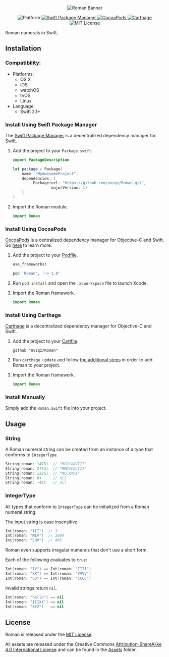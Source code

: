 <p align="center">
    <img
    src="https://raw.githubusercontent.com/nvzqz/Roman/master/Assets/banner.png"
    alt="Roman Banner">
</p>

<p align="center">
    <img src="https://img.shields.io/badge/platform-osx%20%7C%20ios%20%7C%20watchos%20%7C%20tvos%20%7C%20linux-lightgrey.svg?style=flat-square"
         alt="Platform">
    <a href="https://swift.org/package-manager">
        <img src="https://img.shields.io/badge/SPM-compatible-orange.svg?style=flat-square"
             alt="Swift Package Manager">
    </a>
    <a href="https://cocoapods.org/pods/Roman">
        <img src="https://img.shields.io/cocoapods/v/Roman.svg?style=flat-square"
             alt="CocoaPods">
    </a>
    <a href="https://github.com/Carthage/Carthage">
        <img src="https://img.shields.io/badge/Carthage-compatible-4BC51D.svg?style=flat-square"
             alt="Carthage">
    </a>
    <img src="https://img.shields.io/badge/license-MIT-000000.svg?style=flat-square"
         alt="MIT License">
</p>

Roman numerals in Swift.

## Installation

### Compatibility:

- Platforms:
    - OS X
    - iOS
    - watchOS
    - tvOS
    - Linux
- Language:
    - Swift 2.1+

### Install Using Swift Package Manager
The [Swift Package Manager](https://swift.org/package-manager/) is a
decentralized dependency manager for Swift.

1. Add the project to your `Package.swift`.

    ```swift
    import PackageDescription

    let package = Package(
        name: "MyAwesomeProject",
        dependencies: [
            .Package(url: "https://github.com/nvzqz/Roman.git",
                     majorVersion: 1)
        ]
    )
    ```

2. Import the Roman module.

    ```swift
    import Roman
    ```

### Install Using CocoaPods
[CocoaPods](https://cocoapods.org/) is a centralized dependency manager for
Objective-C and Swift. Go [here](https://guides.cocoapods.org/using/index.html)
to learn more.

1. Add the project to your [Podfile](https://guides.cocoapods.org/using/the-podfile.html).

    ```ruby
    use_frameworks!

    pod 'Roman', '~> 1.0'
    ```

2. Run `pod install` and open the `.xcworkspace` file to launch Xcode.

3. Import the Roman framework.

    ```swift
    import Roman
    ```

### Install Using Carthage
[Carthage](https://github.com/Carthage/Carthage) is a decentralized dependency
manager for Objective-C and Swift.

1. Add the project to your [Cartfile](https://github.com/Carthage/Carthage/blob/master/Documentation/Artifacts.md#cartfile).

    ```
    github "nvzqz/Roman"
    ```

2. Run `carthage update` and follow [the additional steps](https://github.com/Carthage/Carthage#getting-started)
   in order to add Roman to your project.

3. Import the Roman framework.

    ```swift
    import Roman
    ```

### Install Manually

Simply add the `Roman.swift` file into your project.

## Usage

### String

A Roman numeral string can be created from an instance of a type that conforms
to `IntegerType`.

```swift
String(roman: 1478)  // "MCDLXXVIII"
String(roman: 2743)  // "MMDCCXLIII"
String(roman: 1226)  // "MCCXXVI"
String(roman: 0)     // nil
String(roman: -42)   // nil
```

### IntegerType

All types that conform to `IntegerType` can be initialized from a Roman numeral
string.

The input string is case insensitive.

```swift
Int(roman: "III")  // 3
Int(roman: "MIV")  // 1004
Int(roman: "CdV")  // 405
```

Roman even supports irregular numerals that don't use a short form.

Each of the following evaluates to `true`:

```swift
Int(roman: "IV") == Int(roman: "IIII")
Int(roman: "XX") == Int(roman: "VVVV")
Int(roman: "CD") == Int(roman: "CCCC")
```

Invalid strings return `nil`.

```swift
Int(roman: "hello") == nil
Int(roman: "IIIXX") == nil
Int(roman: "XYZ")   == nil
```

## License

Roman is released under the [MIT License](https://opensource.org/licenses/MIT).

All assets are released under the Creative Commons [Attribution-ShareAlike 4.0 International License](https://creativecommons.org/licenses/by-sa/4.0/)
and can be found in the [Assets](https://github.com/nvzqz/Roman/tree/master/Assets)
folder.
